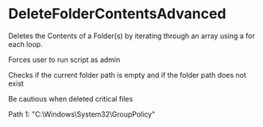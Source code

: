 # DeleteFolderContentsAdvanced
Deletes the Contents of a Folder(s) by iterating through an array using a for each loop.

Forces user to run script as admin

Checks if the current folder path is empty and if the folder path does not exist

Be cautious when deleted critical files

Path 1: "C:\Windows\System32\GroupPolicy"

